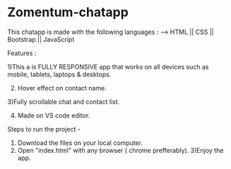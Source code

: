 # Zomentum-chatapp

This chatapp is made with the following languages :
--> HTML || CSS || Bootstrap || JavaScript

Features :

1)This a is FULLY RESPONSIVE app that works on all devices such as mobile, tablets, laptops & desktops.

2) Hover effect on contact name.

3)Fully scrollable chat and contact list.

4) Made on VS code editor.


Steps to run the project -
1) Download the files on your local computer.
2) Open "index.html" with any browser ( chrome prefferably).
3)Enjoy the app.
